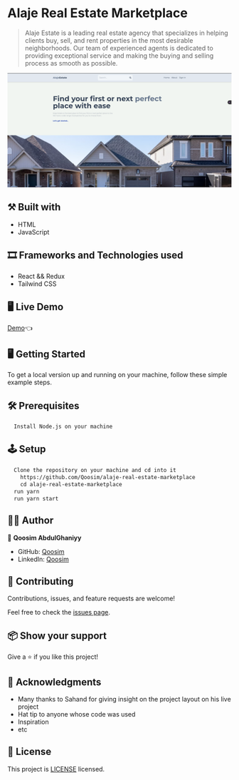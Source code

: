 # Alaje Real Estate Marketplace

> Alaje Estate is a leading real estate agency that specializes in helping clients buy, sell, and rent properties in the most desirable neighborhoods. Our team of experienced agents is dedicated to providing exceptional service and making the buying and selling process as smooth as possible.

![screenshot](./src/assets/cover-page.png)

## ⚒️ Built with

- HTML
- JavaScript

## 🎞️ Frameworks and Technologies used

- React && Redux
- Tailwind CSS

## 🖥️ Live Demo

[Demo](https://alaje-real-estate.onrender.com/):point_left:

## 🖥️ Getting Started

To get a local version up and running on your machine, follow these simple example steps.

## 🛠️ Prerequisites

```
  Install Node.js on your machine
```

## 🕹️ Setup

```
  Clone the repository on your machine and cd into it
    https://github.com/Qoosim/alaje-real-estate-marketplace
    cd alaje-real-estate-marketplace
  run yarn
  run yarn start
```

## 👨‍💻 Author

👤 **Qoosim AbdulGhaniyy**

- GitHub: [Qoosim](https://github.com/Qoosim)
- LinkedIn: [Qoosim](https://www.linkedin.com/in/qoosim)

## 🤝 Contributing

Contributions, issues, and feature requests are welcome!

Feel free to check the [issues page](../../issues/).

## 📦 Show your support

Give a ⭐️ if you like this project!

## 👏 Acknowledgments

- Many thanks to Sahand for giving insight on the project layout on his live project
- Hat tip to anyone whose code was used
- Inspiration
- etc

## 📝 License

This project is [LICENSE](./LICENSE.md) licensed.
